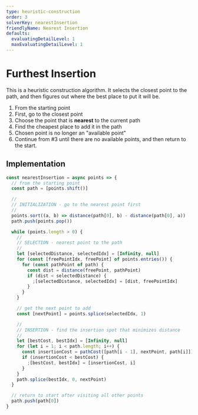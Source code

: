 ```yaml
---
type: heuristic-construction
order: 3
solverKey: nearestInsertion
friendlyName: Nearest Insertion
defaults:
  evaluatingDetailLevel: 1
  maxEvaluatingDetailLevel: 1
---
```


# Furthest Insertion

This is a heuristic construction algorithm. It selects the closest point to the path, and then figures out where the best place to put it will be.

1. From the starting point
2. First, go to the closest point
3. Choose the point that is **nearest** to the current path
4. Find the cheapest place to add it in the path
5. Chosen point is no longer an "available point"
6. Continue from #3 until there are no available points, and then return to the start.

## Implementation

```javascript
const nearestInsertion = async points => {
  // from the starting point
  const path = [points.shift()]

  //
  // INITIALIZATION - go to the nearest point first
  //
  points.sort((a, b) => distance(path[0], b) - distance(path[0], a))
  path.push(points.pop())

  while (points.length > 0) {
    //
    // SELECTION - nearest point to the path
    //
    let [selectedDistance, selectedIdx] = [Infinity, null]
    for (const [freePointIdx, freePoint] of points.entries()) {
      for (const pathPoint of path) {
        const dist = distance(freePoint, pathPoint)
        if (dist < selectedDistance) {
          ;[selectedDistance, selectedIdx] = [dist, freePointIdx]
        }
      }
    }

    // get the next point to add
    const [nextPoint] = points.splice(selectedIdx, 1)

    //
    // INSERTION - find the insertion spot that minimizes distance
    //
    let [bestCost, bestIdx] = [Infinity, null]
    for (let i = 1; i < path.length; i++) {
      const insertionCost = pathCost([path[i - 1], nextPoint, path[i]])
      if (insertionCost < bestCost) {
        ;[bestCost, bestIdx] = [insertionCost, i]
      }
    }
    path.splice(bestIdx, 0, nextPoint)
  }

  // return to start after visiting all other points
  path.push(path[0])
}
```
